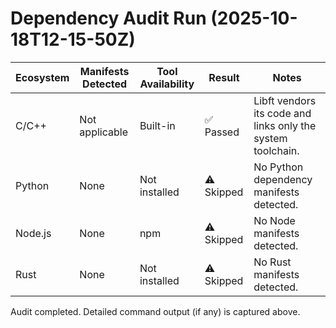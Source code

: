 # Dependency Audit Run (2025-10-18T12-15-50Z)

| Ecosystem | Manifests Detected | Tool Availability | Result | Notes |
|-----------|--------------------|-------------------|--------|-------|
| C/C++ | Not applicable | Built-in | ✅ Passed | Libft vendors its code and links only the system toolchain. |
| Python | None | Not installed | ⚠️ Skipped | No Python dependency manifests detected. |
| Node.js | None | npm | ⚠️ Skipped | No Node manifests detected. |
| Rust | None | Not installed | ⚠️ Skipped | No Rust manifests detected. |

Audit completed. Detailed command output (if any) is captured above.
